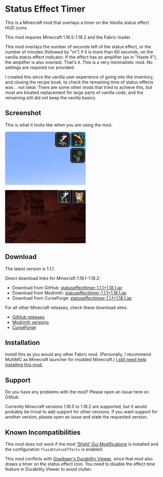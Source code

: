 # Status Effect Timer

This is a Minecraft mod that overlays a timer on the Vanilla status effect HUD icons.

This mod requires Minecraft 1.16.5-1.18.2 and the Fabric loader.

This mod overlays the number of seconds left of the status effect, or the number of minutes (followed by "m") if it is more than 60 seconds, on the vanilla status effect indicator. If the effect has an amplifier (as in "Haste II"), the amplifier is also overlaid. That's it. This is a very minimalistic mod. No settings are required nor provided.

I created this since the vanilla user experience of going into the inventory, and closing the recipe book, to check the remaining time of status effects was .. not ideal.
There are some other mods that tried to achieve this, but most are bloated replacement for large parts of vanilla code, and the remaining still did not keep the vanilla basics.

## Screenshot

This is what it looks like when you are using the mod.

![Screenshot](screenshot.png?raw=true)

![Animation](animation.gif?raw=true)

## Download

The latest version is 1.1.1. 

Direct download links for Minecraft 1.18.1-1.18.2:

* Download from GitHub: [statuseffecttimer-1.1.1+1.18.1.jar](https://github.com/magicus/statuseffecttimer/releases/download/v1.1.1-1.18.1/statuseffecttimer-1.1.1+1.18.1.jar)
* Download from Modrinth: [statuseffecttimer-1.1.1+1.18.1.jar](https://cdn.modrinth.com/data/T9FDHbY5/versions/1.1.1+1.18.1/statuseffecttimer-1.1.1%2B1.18.1.jar)
* Download from CurseForge: [statuseffecttimer-1.1.1+1.18.1.jar](https://www.curseforge.com/minecraft/mc-mods/status-effect-timer/files/3754930)

For all other Minecraft releases, check these download sites:
* [GitHub releases](https://github.com/magicus/statuseffecttimer/releases)
* [Modrinth versions](https://modrinth.com/mod/statuseffecttimer/versions)
* [CurseForge](https://www.curseforge.com/minecraft/mc-mods/status-effect-timer/files)

## Installation

Install this as you would any other Fabric mod. (Personally, I recommend MultiMC as Minecraft launcher for modded Minecraft.)
[I still need help installing this mod.](https://lmgtfy.app/?q=how+to+install+minecraft+fabric+mods)

## Support

Do you have any problems with the mod? Please open an issue here on Github.

Currently Minecraft versions 1.16.5 to 1.18.2 are supported, but it would probably be trivial to add support for other versions.
If you want support for another version, please open an issue and state the requested version.

## Known Incompatibilities

This mod does not work if the mod ['Slight' Gui Modifications](https://github.com/shedaniel/slight-gui-modifications) is installed and the configuration `fluidStatusEffects` is enabled.

This mod conflicts with [Giselbaer's Durability Viewer](https://github.com/gbl/DurabilityViewer), since that mod also draws a timer on the status effect icon. You need to disable the effect time feature in Durability Viewer to avoid clutter. 
